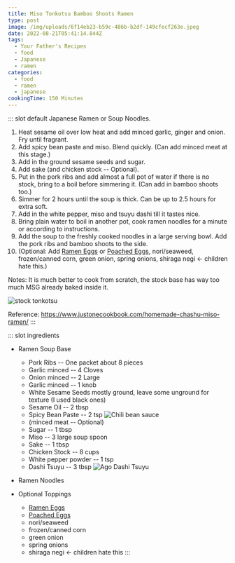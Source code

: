 ```yaml
---
title: Miso Tonkotsu Bamboo Shoots Ramen
type: post
image: /img/uploads/6f14eb23-b59c-486b-b2df-149cfecf263e.jpeg
date: 2022-08-21T05:41:14.844Z
tags:
  - Your Father's Recipes
  - food
  - Japanese
  - ramen
categories:
  - food
  - ramen
  - japanese
cookingTime: 150 Minutes
---
```

::: slot default
Japanese Ramen or Soup Noodles. 

<!-- more -->

1. Heat sesame oil over low heat and add minced garlic, ginger and onion. Fry until fragrant.
2. Add spicy bean paste and miso. Blend quickly. (Can add minced meat at this stage.)
3. Add in the ground sesame seeds and sugar.
4. Add sake (and chicken stock -- Optional).
5. Put in the pork ribs and add almost a full pot of water if there is no stock, bring to a boil before simmering it. (Can add in bamboo shoots too.)
6. Simmer for 2 hours until the soup is thick. Can be up to 2.5 hours for extra soft.
7. Add in the white pepper, miso and tsuyu dashi till it tastes nice.
8. Bring plain water to boil in another pot, cook ramen noodles for a minute or according to instructions.
9. Add the soup to the freshly cooked noodles in a large serving bowl. Add the pork ribs and bamboo shoots to the side. 
10. (Optional: Add [Ramen Eggs](https://recipes.punggolgp.com/posts/japanese-ramen-egg-or-ajitsuke-tamago.html) or [Poached Eggs](https://recipes.punggolgp.com/posts/poached-eggs.html), nori/seaweed, frozen/canned corn, green onion, spring onions, shiraga negi <- children hate this.)

Notes: 
It is much better to cook from scratch, the stock base has way too much MSG already baked inside it.

![stock tonkotsu](/img/uploads/edd6972c-c98e-48fe-a0f6-af67934317c2.jpeg "stock tonkotsu")

Reference: https://www.justonecookbook.com/homemade-chashu-miso-ramen/
:::

::: slot ingredients

* Ramen Soup Base

  * Pork Ribs -- One packet about 8 pieces
  * Garlic minced -- 4 Cloves
  * Onion minced -- 2 Large
  * Garlic minced -- 1 knob
  * White Sesame Seeds mostly ground, leave some unground for texture (I used black ones)
  * Sesame Oil -- 2 tbsp
  * Spicy Bean Paste -- 2 tsp
    ![Chili bean sauce](/img/uploads/02045cba-6ec8-4534-84cb-371a292c04de.jpeg "Chili bean sauce")
  * (minced meat -- Optional)
  * Sugar -- 1 tbsp
  * Miso -- 3 large soup spoon
  * Sake -- 1 tbsp
  * Chicken Stock -- 8 cups
  * White pepper powder -- 1 tsp
  * Dashi Tsuyu -- 3 tbsp
    ![Ago Dashi Tsuyu](/img/uploads/3da90498-cac7-4c40-ad33-cfafa22da8de.jpeg "Ago Dashi Tsuyu")
* Ramen Noodles
* Optional Toppings
  * [Ramen Eggs](https://recipes.punggolgp.com/posts/japanese-ramen-egg-or-ajitsuke-tamago.html) 
  * [Poached Eggs](https://recipes.punggolgp.com/posts/poached-eggs.html)
  * nori/seaweed
  * frozen/canned corn
  * green onion 
  * spring onions
  * shiraga negi <- children hate this
:::